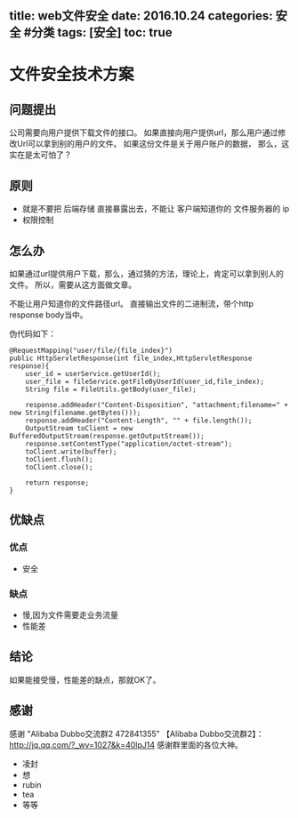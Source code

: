 title: web文件安全
date: 2016.10.24
categories: 安全 #分类
tags: [安全]
toc: true
---

# 文件安全技术方案
## 问题提出
公司需要向用户提供下载文件的接口。
如果直接向用户提供url，那么用户通过修改Url可以拿到别的用户的文件。
如果这份文件是关于用户账户的数据，
那么，这实在是太可怕了？

## 原则
* 就是不要把 后端存储 直接暴露出去，不能让 客户端知道你的 文件服务器的 ip
* 权限控制
 
## 怎么办
如果通过url提供用户下载，那么，通过猜的方法，理论上，肯定可以拿到别人的文件。
所以，需要从这方面做文章。
 
不能让用户知道你的文件路径url。
直接输出文件的二进制流，带个http response body当中。
 
伪代码如下：
 
```
@RequestMapping("user/file/{file_index}")
public HttpServletResponse(int file_index,HttpServletResponse response){
    user_id = userService.getUserId();
    user_file = fileService.getFileByUserId(user_id,file_index);
    String file = FileUtils.getBody(user_file);
 
    response.addHeader("Content-Disposition", "attachment;filename=" + new String(filename.getBytes()));
    response.addHeader("Content-Length", "" + file.length());
    OutputStream toClient = new BufferedOutputStream(response.getOutputStream());
    response.setContentType("application/octet-stream");
    toClient.write(buffer);
    toClient.flush();
    toClient.close();

    return response;
}
```
 
## 优缺点
### 优点
* 安全
 
### 缺点
* 慢,因为文件需要走业务流量
* 性能差
 
## 结论
如果能接受慢，性能差的缺点，那就OK了。

## 感谢
感谢 "Alibaba Dubbo交流群2 472841355" 【Alibaba Dubbo交流群2】：http://jq.qq.com/?_wv=1027&k=40lpJ14 
感谢群里面的各位大神。
* 凌封
* 想
* rubin
* tea
* 等等